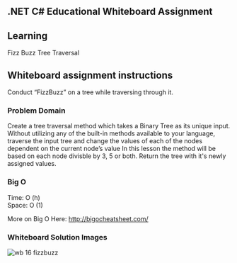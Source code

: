 ## .NET C# Educational Whiteboard Assignment

## Learning
Fizz Buzz Tree Traversal

## Whiteboard assignment instructions
Conduct “FizzBuzz” on a tree while traversing through it. </br>

### Problem Domain
Create a tree traversal method which takes a Binary Tree as its unique input. Without utilizing any of the built-in methods available to your language, traverse the input tree and change the values of each of the nodes dependent on the current node’s value In this lesson the method will be based on each node divisble by 3, 5 or both. Return the tree with it's newly assigned values. </br>

### Big O
Time: O (h) </br>
Space: O (1)

More on Big O Here:
http://bigocheatsheet.com/ </br>

### Whiteboard Solution Images </br>
![wb 16 fizzbuzz](https://user-images.githubusercontent.com/39015829/47973597-2bb8a600-e05a-11e8-9790-ad3cea8412fb.jpg)
